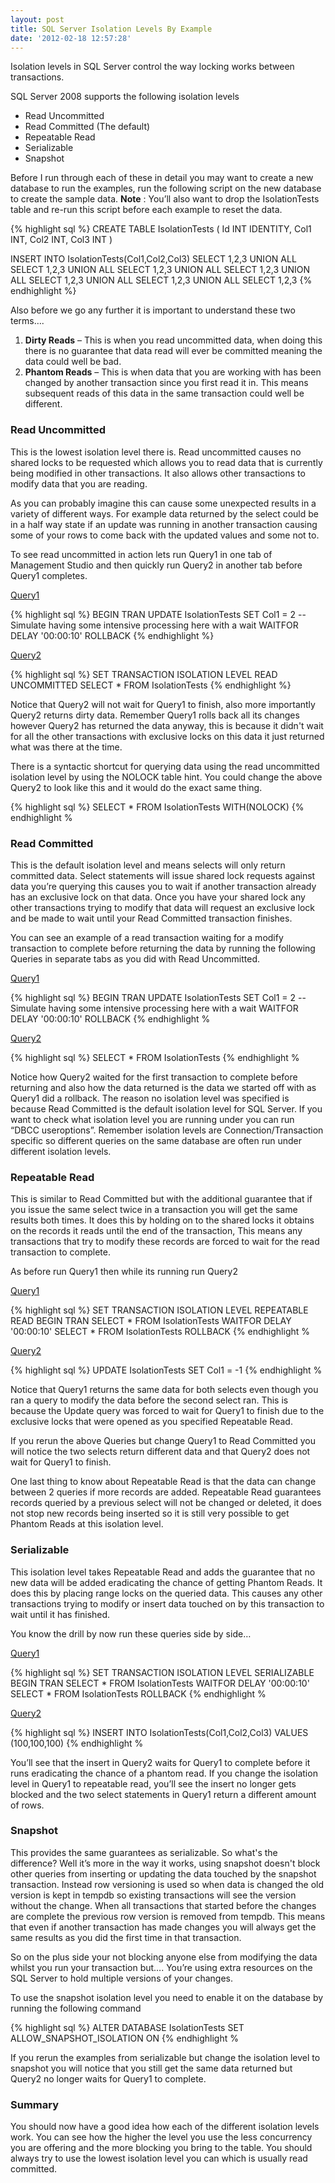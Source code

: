 ```yaml
---
layout: post
title: SQL Server Isolation Levels By Example
date: '2012-02-18 12:57:28'
---
```


<p>Isolation levels in SQL Server control the way locking works between transactions.</p>  <p>SQL Server 2008 supports the following isolation levels</p>  <ul>   <li>Read Uncommitted </li>    <li>Read Committed (The default) </li>    <li>Repeatable Read </li>    <li>Serializable </li>    <li>Snapshot </li> </ul>  <p>Before I run through each of these in detail you may want to create a new database to run the examples, run the following script on the new database to create the sample data. <strong>Note</strong> : You’ll also want to drop the IsolationTests table and re-run this script before each example to reset the data.</p>  
{% highlight sql %}
CREATE TABLE IsolationTests
(
    Id INT IDENTITY,
    Col1 INT,
    Col2 INT,
    Col3 INT
)

INSERT INTO IsolationTests(Col1,Col2,Col3)
SELECT 1,2,3
UNION ALL SELECT 1,2,3
UNION ALL SELECT 1,2,3
UNION ALL SELECT 1,2,3
UNION ALL SELECT 1,2,3
UNION ALL SELECT 1,2,3
UNION ALL SELECT 1,2,3
{% endhighlight %}

<p><font style="font-weight: bold"></font></p>

<p>Also before we go any further it is important to understand these two terms….</p>

<ol>
  <li><strong>Dirty Reads</strong> – This is when you read uncommitted data, when doing this there is no guarantee that data read will ever be committed meaning the data could well be bad. </li>

  <li><strong>Phantom Reads</strong> – This is when data that you are working with has been changed by another transaction since you first read it in. This means subsequent reads of this data in the same transaction could well be different. </li>
</ol>

<h3><font style="font-weight: bold">Read Uncommitted</font></h3>

<p>This is the lowest isolation level there is. Read uncommitted causes no shared locks to be requested which allows you to read data that is currently being modified in other transactions. It also allows other transactions to modify data that you are reading.</p>

<p>As you can probably imagine this can cause some unexpected results in a variety of different ways. For example data returned by the select could be in a half way state if an update was running in another transaction causing some of your rows to come back with the updated values and some not to.</p>

<p>To see read uncommitted in action lets run Query1 in one tab of Management Studio and then quickly run Query2 in another tab before Query1 completes.</p>
<p><u>Query1</u></p>
{% highlight sql %}
BEGIN TRAN
UPDATE IsolationTests SET Col1 = 2
--Simulate having some intensive processing here with a wait
WAITFOR DELAY '00:00:10'
ROLLBACK
{% endhighlight %}

<p><u>Query2</u></p>
{% highlight sql %}
SET TRANSACTION ISOLATION LEVEL READ UNCOMMITTED
SELECT * FROM IsolationTests
{% endhighlight %}

<p>Notice that Query2 will not wait for Query1 to finish, also more importantly Query2 returns dirty data. Remember Query1 rolls back all its changes however Query2 has returned the data anyway, this is because it didn't wait for all the other transactions with exclusive locks on this data it just returned what was there at the time.</p>

<p>There is a syntactic shortcut for querying data using the read uncommitted isolation level by using the NOLOCK table hint. You could change the above Query2 to look like this and it would do the exact same thing.</p>

{% highlight sql %}
SELECT * FROM IsolationTests WITH(NOLOCK)
{% endhighlight %

<h3><font style="font-weight: bold">Read Committed</font></h3>

<p>This is the default isolation level and means selects will only return committed data. Select statements will issue shared lock requests against data you’re querying this causes you to wait if another transaction already has an exclusive lock on that data. Once you have your shared lock any other transactions trying to modify that data will request an exclusive lock and be made to wait until your Read Committed transaction finishes.</p>

<p>You can see an example of a read transaction waiting for a modify transaction to complete before returning the data by running the following Queries in separate tabs as you did with Read Uncommitted. </p>

<p><u>Query1</u></p>

{% highlight sql %}
BEGIN TRAN
UPDATE IsolationTests SET Col1 = 2
--Simulate having some intensive processing here with a wait
WAITFOR DELAY '00:00:10'
ROLLBACK
{% endhighlight %

<p><u>Query2</u></p>

{% highlight sql %}
SELECT * FROM IsolationTests
{% endhighlight %

<p>Notice how Query2 waited for the first transaction to complete before returning and also how the data returned is the data we started off with as Query1 did a rollback. The reason no isolation level was specified is because Read Committed is the default isolation level for SQL Server. If you want to check what isolation level you are running under you can run “DBCC useroptions”. Remember isolation levels are Connection/Transaction specific so different queries on the same database are often run under different isolation levels.</p>

<h3><font style="font-weight: bold">Repeatable Read</font></h3>

<p>This is similar to Read Committed but with the additional guarantee that if you issue the same select twice in a transaction you will get the same results both times. It does this by holding on to the shared locks it obtains on the records it reads until the end of the transaction, This means any transactions that try to modify these records are forced to wait for the read transaction to complete. </p>

<p>As before run Query1 then while its running run Query2</p>

<p><u>Query1</u></p>

{% highlight sql %}
SET TRANSACTION ISOLATION LEVEL REPEATABLE READ
BEGIN TRAN
SELECT * FROM IsolationTests
WAITFOR DELAY '00:00:10'
SELECT * FROM IsolationTests
ROLLBACK
{% endhighlight %


<p><u>Query2</u></p>

{% highlight sql %}
UPDATE IsolationTests SET Col1 = -1
{% endhighlight %

<p>Notice that Query1 returns the same data for both selects even though you ran a query to modify the data before the second select ran. This is because the Update query was forced to wait for Query1 to finish due to the exclusive locks that were opened as you specified Repeatable Read.</p>

<p>If you rerun the above Queries but change Query1 to Read Committed you will notice the two selects return different data and that Query2 does not wait for Query1 to finish.</p>

<p>One last thing to know about Repeatable Read is that the data can change between 2 queries if more records are added. Repeatable Read guarantees records queried by a previous select will not be changed or deleted, it does not stop new records being inserted so it is still very possible to get Phantom Reads at this isolation level.</p>

<h3><font style="font-weight: bold">Serializable</font></h3>

<p>This isolation level takes Repeatable Read and adds the guarantee that no new data will be added eradicating the chance of getting Phantom Reads. It does this by placing range locks on the queried data. This causes any other transactions trying to modify or insert data touched on by this transaction to wait until it has finished.</p>

<p>You know the drill by now run these queries side by side…</p>

<p><u>Query1</u></p>

{% highlight sql %}
SET TRANSACTION ISOLATION LEVEL SERIALIZABLE
BEGIN TRAN
SELECT * FROM IsolationTests
WAITFOR DELAY '00:00:10'
SELECT * FROM IsolationTests
ROLLBACK
{% endhighlight %

<p><u>Query2</u></p>

{% highlight sql %}
INSERT INTO IsolationTests(Col1,Col2,Col3)
VALUES (100,100,100)
{% endhighlight %

<p>You’ll see that the insert in Query2 waits for Query1 to complete before it runs eradicating the chance of a phantom read. If you change the isolation level in Query1 to repeatable read, you’ll see the insert no longer gets blocked and the two select statements in Query1 return a different amount of rows. </p>

<h3><font style="font-weight: bold">Snapshot</font></h3>

<p>This provides the same guarantees as serializable. So what's the difference? Well it’s more in the way it works, using snapshot doesn't block other queries from inserting or updating the data touched by the snapshot transaction. Instead row versioning is used so when data is changed the old version is kept in tempdb so existing transactions will see the version without the change. When all transactions that started before the changes are complete the previous row version is removed from tempdb.  This means that even if another transaction has made changes you will always get the same results as you did the first time in that transaction.</p>

<p>So on the plus side your not blocking anyone else from modifying the data whilst you run your transaction but…. You’re using extra resources on the SQL Server to hold multiple versions of your changes.</p>

<p>To use the snapshot isolation level you need to enable it on the database by running the following command</p>

{% highlight sql %}
ALTER DATABASE IsolationTests
SET ALLOW_SNAPSHOT_ISOLATION ON
{% endhighlight %

<p>If you rerun the examples from serializable but change the isolation level to snapshot you will notice that you still get the same data returned but Query2 no longer waits for Query1 to complete.</p>

<h3><font style="font-weight: bold">Summary</font></h3>

<p>You should now have a good idea how each of the different isolation levels work. You can see how the higher the level you use the less concurrency you are offering and the more blocking you bring to the table. You should always try to use the lowest isolation level you can which is usually read committed.</p>